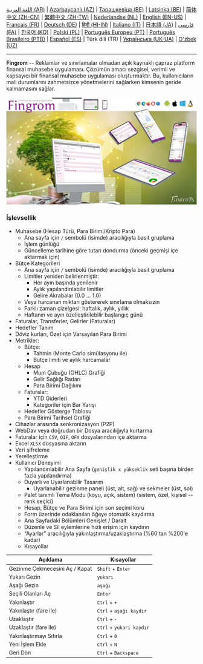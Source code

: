 [اللغة العربية (AR)](./about_ar.md) |
[Azərbaycanlı (AZ)](./about_az.md) |
[Тарашкевіца (BE)](./about_be.md) |
[Latsinka (BE)](./about_be_EU.md) |
[简体中文 (ZH-CN)](./about_zh.md) |
[繁體中文 (ZH-TW)](./about_zh_TW.md) |
[Nederlandse (NL)](./about_nl.md) |
[English (EN-US)](./about_en.md) |
[Français (FR)](./about_fr.md) |
[Deutsch (DE)](./about_de.md) |
[हिंदी (HI-IN)](./about_hi.md) |
[Italiano (IT)](./about_it.md) |
[日本語 (JA)](./about_ja.md) |
[فارسی (FA)](./about_fa.md) |
[한국어 (KO)](./about_ko.md) |
[Polski (PL)](./about_pl.md) |
[Português Europeu (PT)](./about_pt.md) |
[Português Brasileiro (PTB)](./about_pt_BR.md) |
[Español (ES)](./about_es.md) |
Türk dili (TR) |
[Українська (UK-UA)](./about_uk.md) |
[O'zbek (UZ)](./about_uz.md)

---

**Fingrom** -- Reklamlar ve sınırlamalar olmadan açık kaynaklı çapraz platform finansal muhasebe uygulaması.
Çözümün amacı sezgisel, verimli ve kapsayıcı bir finansal muhasebe uygulaması oluşturmaktır. 
Bu, kullanıcıların mali durumlarını zahmetsizce yönetmelerini sağlarken kimsenin geride kalmamasını sağlar.

[![Videoyu izleyin](../images/presentation_en.png)](https://youtu.be/sNTbpILLsOw)

### İşlevsellik
- Muhasebe (Hesap Türü, Para Birimi/Kripto Para)
  - Ana sayfa için `/` sembolü (isimde) aracılığıyla basit gruplama
  - İşlem günlüğü
  - Güncelleme tarihine göre tutarı dondurma (önceki geçmişi içe aktarmak için)
- Bütçe Kategorileri
  - Ana sayfa için `/` sembolü (isimde) aracılığıyla basit gruplama
  - Limitler yeniden belirlenmiştir:
    - Her ayın başında yenilenir
    - Aylık yapılandırılabilir limitler
    - Gelire Akrabalar (0.0 ... 1.0)
  - Veya harcanan miktarı göstererek sınırlama olmaksızın
  - Farklı zaman çizelgesi: haftalık, aylık, yıllık
  - Haftanın ve ayın özelleştirilebilir başlangıç ​​günü
- Faturalar, Transferler, Gelirler (Faturalar)
- Hedefler Tanım
- Döviz kurları, Özet için Varsayılan Para Birimi
- Metrikler: 
  - Bütçe:
    - Tahmin (Monte Carlo simülasyonu ile)
    - Bütçe limiti ve aylık harcamalar
  - Hesap
    - Mum Çubuğu (OHLC) Grafiği
    - Gelir Sağlığı Radarı
    - Para Birimi Dağılımı
  - Faturalar:
    - YTD Giderleri
    - Kategoriler için Bar Yarışı
  - Hedefler Gösterge Tablosu
  - Para Birimi Tarihsel Grafiği
- Cihazlar arasında senkronizasyon (P2P) 
- WebDav veya doğrudan bir Dosya aracılığıyla kurtarma
- Faturalar için `CSV`, `QIF`, `OFX` dosyalarından içe aktarma
- Excel `XLSX` dosyasına aktarın
- Veri şifreleme
- Yerelleştirme
- Kullanıcı Deneyimi
  - Yapılandırılabilir Ana Sayfa (`genişlik x yükseklik` seti başına birden fazla yapılandırma)
  - Duyarlı ve Uyarlanabilir Tasarım
    - Uyarlanabilir gezinme paneli (üst, alt, sağ) ve sekmeler (üst, sol)
  - Palet tanımlı Tema Modu (koyu, açık, sistem) (sistem, özel, kişisel -- renk seçici)
  - Hesap, Bütçe ve Para Birimi için son seçimi koru
  - Form üzerinde odaklanılan öğeye otomatik kaydırma
  - Ana Sayfadaki Bölümleri Genişlet / Daralt
  - Düzenle ve Sil eylemlerine hızlı erişim için kaydırın
  - “Ayarlar” aracılığıyla yakınlaştırma/uzaklaştırma (%60'tan %200'e kadar)
  - Kısayollar

| Açıklama                             | Kısayollar                        |
| ------------------------------------ | --------------------------------- |
| Gezinme Çekmecesini Aç / Kapat       | `Shift` + `Enter`                 |
| Yukarı Gezin                         | `yukarı`                          |
| Aşağı Gezin                          | `aşağı`                           |
| Seçili Olanları Aç                   | `Enter`                           |
| Yakınlaştır                          | `Ctrl` + `+`                      |
| Yakınlaştır (fare ile)               | `Ctrl` + `aşağı kaydır`           |
| Uzaklaştır                           | `Ctrl` + `-`                      |
| Uzaklaştır (fare ile)                | `Ctrl` + `yukarı kaydır`          |
| Yakınlaştırmayı Sıfırla              | `Ctrl` + `0`                      |
| Yeni İşlem Ekle                      | `Ctrl` + `N`                      |
| Geri Dön                             | `Ctrl` + `Backspace`              |
<!--
| Seçili Öğeyi Düzenle                 | `Ctrl` + `E`                      |
| Seçili Öğeyi Sil                     | `Ctrl` + `D`                      |
-->
